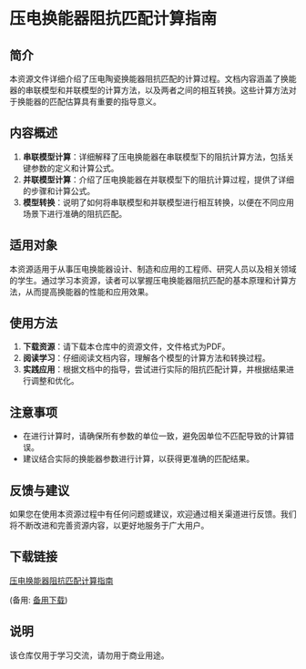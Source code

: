 # 压电换能器阻抗匹配计算指南

## 简介
本资源文件详细介绍了压电陶瓷换能器阻抗匹配的计算过程。文档内容涵盖了换能器的串联模型和并联模型的计算方法，以及两者之间的相互转换。这些计算方法对于换能器的匹配估算具有重要的指导意义。

## 内容概述
1. **串联模型计算**：详细解释了压电换能器在串联模型下的阻抗计算方法，包括关键参数的定义和计算公式。
2. **并联模型计算**：介绍了压电换能器在并联模型下的阻抗计算过程，提供了详细的步骤和计算公式。
3. **模型转换**：说明了如何将串联模型和并联模型进行相互转换，以便在不同应用场景下进行准确的阻抗匹配。

## 适用对象
本资源适用于从事压电换能器设计、制造和应用的工程师、研究人员以及相关领域的学生。通过学习本资源，读者可以掌握压电换能器阻抗匹配的基本原理和计算方法，从而提高换能器的性能和应用效果。

## 使用方法
1. **下载资源**：请下载本仓库中的资源文件，文件格式为PDF。
2. **阅读学习**：仔细阅读文档内容，理解各个模型的计算方法和转换过程。
3. **实践应用**：根据文档中的指导，尝试进行实际的阻抗匹配计算，并根据结果进行调整和优化。

## 注意事项
- 在进行计算时，请确保所有参数的单位一致，避免因单位不匹配导致的计算错误。
- 建议结合实际的换能器参数进行计算，以获得更准确的匹配结果。

## 反馈与建议
如果您在使用本资源过程中有任何问题或建议，欢迎通过相关渠道进行反馈。我们将不断改进和完善资源内容，以更好地服务于广大用户。

## 下载链接
[压电换能器阻抗匹配计算指南](https://pan.quark.cn/s/9915c5f8aff1) 

(备用: [备用下载](https://pan.baidu.com/s/1VNwkjSq10DdZImjki2GTLg?pwd=1234))

## 说明

该仓库仅用于学习交流，请勿用于商业用途。
